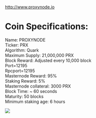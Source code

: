 

http://www.proxynode.io


# Coin Specifications:
Name: PROXYNODE</br>
Ticker: PRX</br>
Algorithm: Quark</br>
Maximum Supply: 21,000,000 PRX</br>
Block Reward: Adjusted every 10,000 block</br>
Port=12195</br>
Rpcport=12195</br>
Masternode Reward: 95%</br>
Staking Reward: 5%</br>
Masternode collateral:  3000 PRX</br>
Block Time: ~ 60 seconds</br>
Maturity: 50 blocks</br>
Minimum staking age: 6 hours</br>

<img src="https://cdn.discordapp.com/attachments/476788284064923650/479659670428975104/rewardsv2.png">
